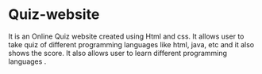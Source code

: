 # Quiz-website
  
It is an Online Quiz website created using Html and css. It allows user to take quiz of different programming languages like html, java, etc and it also shows the score. 
It also allows user to learn different programming languages . 
